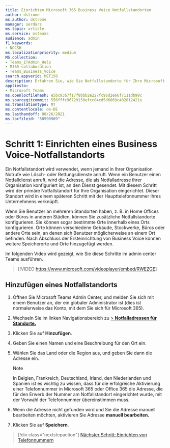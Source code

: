 ```yaml
---
title: Einrichten Microsoft 365 Business Voice Notfallstandorten
author: dstrome
ms.author: dstrome
manager: serdars
ms.topic: article
ms.service: msteams
audience: admin
f1.keywords:
- NOCSH
ms.localizationpriority: medium
MS.collection:
- Teams_ITAdmin_Help
- M365-collaboration
- Teams_Business_Voice
search.appverid: MET150
description: Erfahren Sie, wie Sie Notfallstandorte für Ihre Microsoft 365 Business Voice.
appliesto:
- Microsoft Teams
ms.openlocfilehash: e5bc93b7f17f8bbb2e227fc96d2e66f7111db99c
ms.sourcegitcommit: 556fffc96729150efcc04cd5d6069c402012421e
ms.translationtype: MT
ms.contentlocale: de-DE
ms.lasthandoff: 08/26/2021
ms.locfileid: "58590909"
---
```

# <a name="step-1-set-up-a-business-voice-emergency-location"></a>Schritt 1: Einrichten eines Business Voice-Notfallstandorts

Ein Notfallstandort wird verwendet, wenn jemand in Ihrer Organisation Notrufe wie Lösch- oder Rettungsdienste anruft. Wenn ein Benutzer einen Notfalldienst anruft, wird die Adresse, die als Notfalladresse ihrer Organisation konfiguriert ist, an den Dienst gesendet. Mit diesem Schritt wird der primäre Notfallstandort für Ihre Organisation eingerichtet. Dieser Standort wird in einem späteren Schritt mit der Haupttelefonnummer Ihres Unternehmens verknüpft.

Wenn Sie Benutzer an mehreren Standorten haben, z. B. in Home Offices oder Büros in anderen Städten, können Sie zusätzliche Notfallstandorte konfigurieren. Sie können sogar bestimmte Orte innerhalb eines Orts konfigurieren. Orte können verschiedene Gebäude, Stockwerke, Büros oder andere Orte sein, an denen sich Benutzer möglicherweise an einem Ort befinden. Nach Abschluss der Ersteinrichtung von Business Voice können weitere Speicherorte und Orte hinzugefügt werden.

Im folgenden Video wird gezeigt, wie Sie diese Schritte im admin center Teams ausführen.

> [!VIDEO https://www.microsoft.com/videoplayer/embed/RWEZGE]

## <a name="add-an-emergency-location"></a>Hinzufügen eines Notfallstandorts

1. Öffnen Sie Microsoft Teams Admin Center, und melden Sie sich mit einem Benutzer an, der ein globaler Administrator ist (dies ist normalerweise das Konto, mit dem Sie sich für Microsoft 365).
1. Wechseln Sie im linken Navigationsbereich zu <a href="https://admin.teams.microsoft.com/locations" target="_blank">   >  **Notfalladressen für Standorte.**</a>
1. Klicken Sie auf **Hinzufügen**.
1. Geben Sie einen Namen und eine Beschreibung für den Ort ein.
1. Wählen Sie das Land oder die Region aus, und geben Sie dann die Adresse ein.

   > [!NOTE]
   > In Belgien, Frankreich, Deutschland, Irland, den Niederlanden und Spanien ist es wichtig zu wissen, dass für die erfolgreiche Aktivierung einer Telefonnummer in Microsoft 365 oder Office 365 die Adresse, die für den Erwerb der Nummer am Notfallstandort eingerichtet wurde, mit der Vorwahl der Telefonnummer übereinstimmen muss.

1. Wenn die Adresse nicht gefunden wird und Sie die Adresse manuell bearbeiten möchten, aktivieren Sie Adresse **manuell bearbeiten.**
1. Klicken Sie auf **Speichern**.

> [!div class="nextstepaction"]
> [Nächster Schritt: Einrichten von Telefonnummern](set-up-phone-numbers.md)
